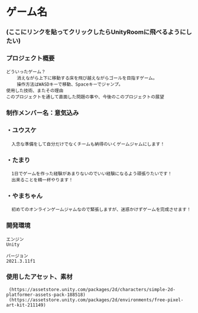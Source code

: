 # ゲーム名

### (ここにリンクを貼ってクリックしたらUnityRoomに飛べるようにしたい)

### プロジェクト概要

    どういったゲーム？
        消えながら上下に移動する床を飛び越えながらゴールを目指すゲーム。
        操作方法はWASDキーで移動、Spaceキーでジャンプ。
    使用した技術、またその理由
    このプロジェクトを通して直面した問題の事や、今後のこのプロジェクトの展望

### 制作メンバー名：意気込み

### ・**ユウスケ**
      入念な準備をして自分だけでなくチームも納得のいくゲームジャムにします！
      
### ・**たまり**
      1日でゲームを作った経験があまりないのでいい経験になるよう頑張りたいです！
      出来ることを精一杯やります！  
### ・**やまちゃん**
      初めてのオンラインゲームジャムなので緊張しますが、迷惑かけずゲームを完成させます！
      
### 開発環境

    エンジン
    Unity
    
    バージョン
    2021.3.11f1
    
### 使用したアセット、素材

     (https://assetstore.unity.com/packages/2d/characters/simple-2d-platformer-assets-pack-188518)
     (https://assetstore.unity.com/packages/2d/environments/free-pixel-art-kit-211149)
